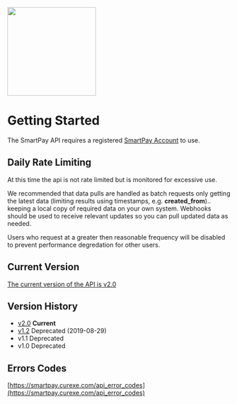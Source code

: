 <a href='https://smartpay.curexe.com'><img src="https://smartpay.curexe.com/resources/img/logo.png" width="200" ></a>

# Getting Started

The SmartPay API requires a registered <a href="https://smartpay.curexe.com">SmartPay Account</a> to use.

## Daily Rate Limiting

At this time the api is not rate limited but is monitored for excessive use. 

We recommended that data pulls are handled as batch requests only getting the latest data (limiting results using timestamps, e.g. <b>created_from</b>)..  keeping a local copy of required data on your own system.  Webhooks should be used to receive relevant updates so you can pull updated data as needed.  

Users who request at a greater then reasonable frequency will be disabled to prevent performance degredation for other users.

## Current Version

<a href="latest_version/v2-0">The current version of the API is v2.0</a>

## Version History

- [v2.0](latest_version/v2-0) **Current**
- [v1.2](older_versions/v1-2) Deprecated (2019-08-29)
- v1.1 Deprecated
- v1.0 Deprecated

## Errors Codes

[https://smartpay.curexe.com/api_error_codes](https://smartpay.curexe.com/api_error_codes)
